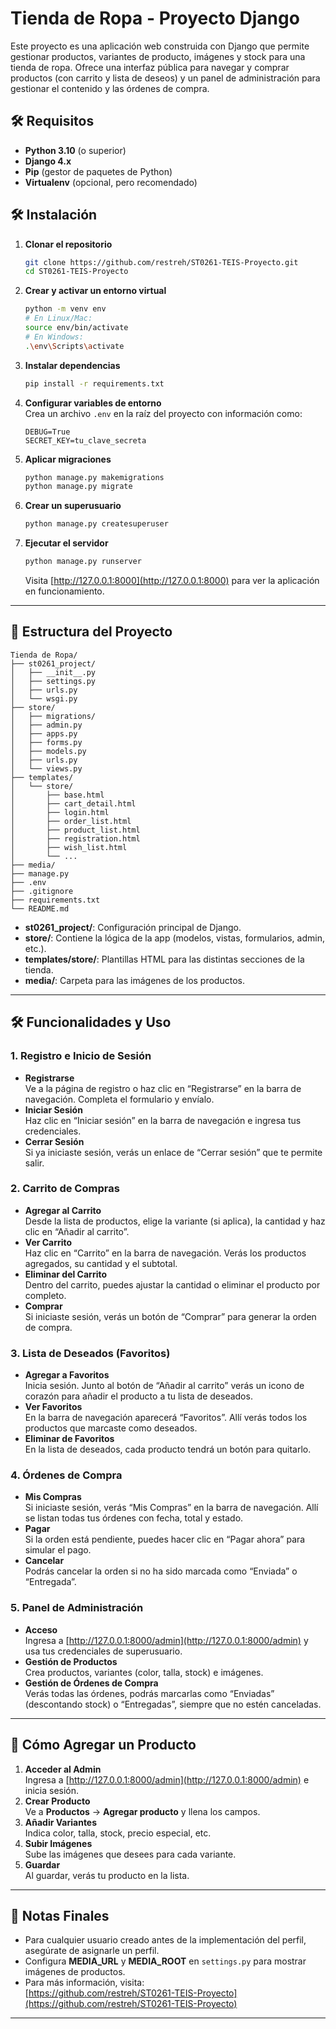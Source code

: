 # Tienda de Ropa - Proyecto Django

Este proyecto es una aplicación web construida con Django que permite gestionar productos, variantes de producto, imágenes y stock para una tienda de ropa. Ofrece una interfaz pública para navegar y comprar productos (con carrito y lista de deseos) y un panel de administración para gestionar el contenido y las órdenes de compra.

## 🛠️ Requisitos

- **Python 3.10** (o superior)  
- **Django 4.x**  
- **Pip** (gestor de paquetes de Python)  
- **Virtualenv** (opcional, pero recomendado)

## 🛠️ Instalación

1. **Clonar el repositorio**  
   ```bash
   git clone https://github.com/restreh/ST0261-TEIS-Proyecto.git
   cd ST0261-TEIS-Proyecto
   ```

2. **Crear y activar un entorno virtual**  
   ```bash
   python -m venv env
   # En Linux/Mac:
   source env/bin/activate
   # En Windows:
   .\env\Scripts\activate
   ```

3. **Instalar dependencias**  
   ```bash
   pip install -r requirements.txt
   ```

4. **Configurar variables de entorno**  
   Crea un archivo `.env` en la raíz del proyecto con información como:
   ```
   DEBUG=True
   SECRET_KEY=tu_clave_secreta
   ```

5. **Aplicar migraciones**  
   ```bash
   python manage.py makemigrations
   python manage.py migrate
   ```

6. **Crear un superusuario**  
   ```bash
   python manage.py createsuperuser
   ```

7. **Ejecutar el servidor**  
   ```bash
   python manage.py runserver
   ```
   Visita [http://127.0.0.1:8000](http://127.0.0.1:8000) para ver la aplicación en funcionamiento.

---

## 📂 Estructura del Proyecto

```
Tienda de Ropa/
├── st0261_project/ 
│   ├── __init__.py
│   ├── settings.py
│   ├── urls.py
│   └── wsgi.py
├── store/
│   ├── migrations/
│   ├── admin.py
│   ├── apps.py
│   ├── forms.py
│   ├── models.py
│   ├── urls.py
│   └── views.py
├── templates/
│   └── store/
│       ├── base.html
│       ├── cart_detail.html
│       ├── login.html
│       ├── order_list.html
│       ├── product_list.html
│       ├── registration.html
│       ├── wish_list.html
│       └── ...
├── media/
├── manage.py
├── .env
├── .gitignore
├── requirements.txt
└── README.md
```

- **st0261_project/**: Configuración principal de Django.  
- **store/**: Contiene la lógica de la app (modelos, vistas, formularios, admin, etc.).  
- **templates/store/**: Plantillas HTML para las distintas secciones de la tienda.  
- **media/**: Carpeta para las imágenes de los productos.  

---

## 🛠️ Funcionalidades y Uso

### 1. Registro e Inicio de Sesión

- **Registrarse**  
  Ve a la página de registro o haz clic en “Registrarse” en la barra de navegación. Completa el formulario y envíalo.  
- **Iniciar Sesión**  
  Haz clic en “Iniciar sesión” en la barra de navegación e ingresa tus credenciales.  
- **Cerrar Sesión**  
  Si ya iniciaste sesión, verás un enlace de “Cerrar sesión” que te permite salir.

### 2. Carrito de Compras

- **Agregar al Carrito**  
  Desde la lista de productos, elige la variante (si aplica), la cantidad y haz clic en “Añadir al carrito”.  
- **Ver Carrito**  
  Haz clic en “Carrito” en la barra de navegación. Verás los productos agregados, su cantidad y el subtotal.  
- **Eliminar del Carrito**  
  Dentro del carrito, puedes ajustar la cantidad o eliminar el producto por completo.  
- **Comprar**  
  Si iniciaste sesión, verás un botón de “Comprar” para generar la orden de compra.

### 3. Lista de Deseados (Favoritos)

- **Agregar a Favoritos**  
  Inicia sesión. Junto al botón de “Añadir al carrito” verás un icono de corazón para añadir el producto a tu lista de deseados.  
- **Ver Favoritos**  
  En la barra de navegación aparecerá “Favoritos”. Allí verás todos los productos que marcaste como deseados.  
- **Eliminar de Favoritos**  
  En la lista de deseados, cada producto tendrá un botón para quitarlo.

### 4. Órdenes de Compra

- **Mis Compras**  
  Si iniciaste sesión, verás “Mis Compras” en la barra de navegación. Allí se listan todas tus órdenes con fecha, total y estado.  
- **Pagar**  
  Si la orden está pendiente, puedes hacer clic en “Pagar ahora” para simular el pago.  
- **Cancelar**  
  Podrás cancelar la orden si no ha sido marcada como “Enviada” o “Entregada”.  

### 5. Panel de Administración

- **Acceso**  
  Ingresa a [http://127.0.0.1:8000/admin](http://127.0.0.1:8000/admin) y usa tus credenciales de superusuario.  
- **Gestión de Productos**  
  Crea productos, variantes (color, talla, stock) e imágenes.  
- **Gestión de Órdenes de Compra**  
  Verás todas las órdenes, podrás marcarlas como “Enviadas” (descontando stock) o “Entregadas”, siempre que no estén canceladas.

---

## 🧩 Cómo Agregar un Producto

1. **Acceder al Admin**  
   Ingresa a [http://127.0.0.1:8000/admin](http://127.0.0.1:8000/admin) e inicia sesión.  
2. **Crear Producto**  
   Ve a **Productos** → **Agregar producto** y llena los campos.  
3. **Añadir Variantes**  
   Indica color, talla, stock, precio especial, etc.  
4. **Subir Imágenes**  
   Sube las imágenes que desees para cada variante.  
5. **Guardar**  
   Al guardar, verás tu producto en la lista.

---

## 📌 Notas Finales

- Para cualquier usuario creado antes de la implementación del perfil, asegúrate de asignarle un perfil.  
- Configura **MEDIA_URL** y **MEDIA_ROOT** en `settings.py` para mostrar imágenes de productos.  
- Para más información, visita:  
  [https://github.com/restreh/ST0261-TEIS-Proyecto](https://github.com/restreh/ST0261-TEIS-Proyecto) 

---